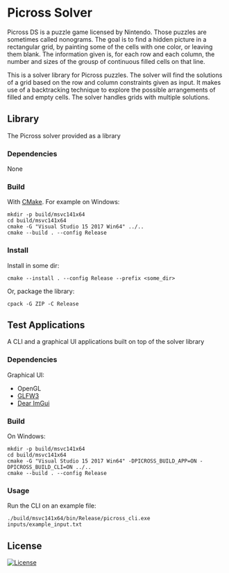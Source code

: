 Picross Solver
==============

Picross DS is a puzzle game licensed by Nintendo. Those puzzles are sometimes called nonograms.
The goal is to find a hidden picture in a rectangular grid, by painting some of the cells
with one color, or leaving them blank. The information given is, for each row and each
column, the number and sizes of the grousp of continuous filled cells on that line.

This is a solver library for Picross puzzles. The solver will find the solutions of a grid
based on the row and column constraints given as input. It makes use of a backtracking
technique to explore the possible arrangements of filled and empty cells. The solver handles
grids with multiple solutions.

## Library

The Picross solver provided as a library

### Dependencies

None

### Build

With [CMake](https://cmake.org/download/). For example on Windows:

```
mkdir -p build/msvc141x64
cd build/msvc141x64
cmake -G "Visual Studio 15 2017 Win64" ../..
cmake --build . --config Release
```

### Install

Install in some dir:

```
cmake --install . --config Release --prefix <some_dir>
```

Or, package the library:

```
cpack -G ZIP -C Release
```

## Test Applications

A CLI and a graphical UI applications built on top of the solver library

### Dependencies

Graphical UI:

* OpenGL
* [GLFW3](http://glfw.sf.net)
* [Dear ImGui](https://github.com/ocornut/imgui)

### Build

On Windows:

```
mkdir -p build/msvc141x64
cd build/msvc141x64
cmake -G "Visual Studio 15 2017 Win64" -DPICROSS_BUILD_APP=ON -DPICROSS_BUILD_CLI=ON ../..
cmake --build . --config Release
```

### Usage

Run the CLI on an example file:

`./build/msvc141x64/bin/Release/picross_cli.exe inputs/example_input.txt`

## License

[![License](http://img.shields.io/:license-mit-blue.svg?style=flat-square)](./LICENSE)


